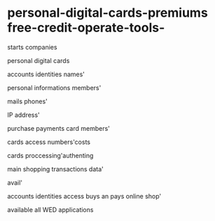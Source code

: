 # personal-digital-cards-premiums free-credit-operate-tools-
starts companies 

personal digital cards




accounts identities names'

personal informations members'

mails phones'

IP address'

purchase payments card members' 

cards access numbers'costs

cards proccessing'authenting


main shopping transactions data' 

 avail'

accounts identities access buys an pays online shop'

available all WED applications


